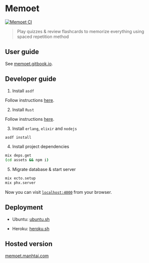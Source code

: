# Memoet

[![Memoet CI](https://github.com/memoetapp/memoet/actions/workflows/memoet.yml/badge.svg)](https://github.com/memoetapp/memoet/actions/workflows/memoet.yml)


> Play quizzes & review flashcards to memorize everything using spaced repetition method 


## User guide

See [memoet.gitbook.io](https://memoet.gitbook.io/docs).


## Developer guide

1. Install `asdf`

Follow instructions [here](https://asdf-vm.com/).

2. Install `Rust`

Follow instructions [here](https://www.rust-lang.org/tools/install).

3. Install `erlang`, `elixir` and `nodejs`

```sh
asdf install
```

4. Install project dependencies

```sh
mix deps.get
(cd assets && npm i)
```

5. Migrate database & start server

```sh
mix ecto.setup
mix phx.server
```

Now you can visit [`localhost:4000`](http://localhost:4000) from your browser.


## Deployment

- Ubuntu: [ubuntu.sh](scripts/ubuntu.sh)

- Heroku: [heroku.sh](scripts/heroku.sh)


## Hosted version

[memoet.manhtai.com](https://memoet.manhtai.com)
